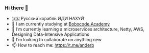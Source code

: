 ### Hi there 👋

- 🇺🇦 Русский корабль ИДИ НАХУЙ
- 🔭 I am currently studying at [Bobocode Academy](https://www.academy.bobocode.com/course/ultimate-enterprise-java)
- 🌱 I’m currently learning a microservices architecture, Netty, AWS, Designing Data-Intensive Applications
- 👯 I’m looking to collaborate on anything new
- 📫 How to reach me: https://t.me/anderb
